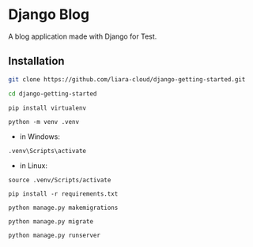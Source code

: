 # Django Blog
A blog application made with Django for Test.

## Installation 
 ```bash
 git clone https://github.com/liara-cloud/django-getting-started.git
```
 ```bash
 cd django-getting-started
```
 ```
 pip install virtualenv
```
```
python -m venv .venv
```
- in Windows:
 ```
.venv\Scripts\activate
```
- in Linux:
```
source .venv/Scripts/activate
```
```
pip install -r requirements.txt
```
```
python manage.py makemigrations
```
```
python manage.py migrate
```
```
python manage.py runserver
```

